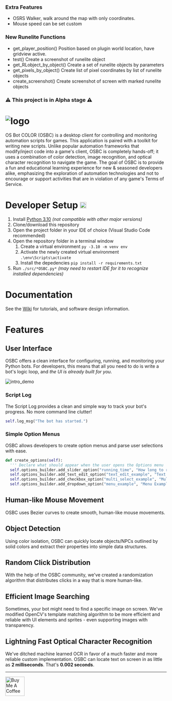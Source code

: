 ### Extra Features
- OSRS Walker, walk around the map with only coordinates.
- Mouse speed can be set custom

### New Runelite Functions
- get_player_position() Position based on plugin world location, have gridview active.
- test() Create a screenshot of runelite object
- get_RLobject_by_object() Create a set of runelite objects by parameters
- get_pixels_by_object() Create list of pixel coordinates by list of runelite objects
- create_screenshot() Create screenshot of screen with marked runelite objects

### ⚠️ This project is in Alpha stage ⚠️

# ![logo](https://github.com/kelltom/OS-Bot-COLOR/assets/44652363/c9b93ee8-91a7-4bb4-8e92-5944e2d9d283)
OS Bot COLOR (OSBC) is a desktop client for controlling and monitoring automation scripts for games. This application is paired with a toolkit for writing new scripts. Unlike popular automation frameworks that modify/inject code into a game's client, OSBC is completely hands-off; it uses a combination of color detection, image recognition, and optical character recognition to navigate the game. The goal of OSBC is to provide a fun and educational learning experience for new & seasoned developers alike, emphasizing the exploration of automation technologies and not to encourage or support activities that are in violation of any game's Terms of Service.

<!--
💬 [Join the Discord](https://discord.gg/S6DXZfma5z) to discuss the project, ask questions, and follow development

📹 Subscribe to [Kell's Code](https://www.youtube.com/@KellsCode/featured) on YouTube for updates and tutorials

⭐ If you like this project, please leave a Star :)
 -->

# Developer Setup <img height=20 src="documentation/media/windows_logo.png"/>
1. Install [Python 3.10](https://www.python.org/downloads/release/python-3109/) *(not compatible with other major versions)*
2. Clone/download this repository
3. Open the project folder in your IDE of choice (Visual Studio Code recommended)
4. Open the repository folder in a terminal window
   1. Create a virtual environment ```py -3.10 -m venv env```
   2. Activate the newly created virtual environment ```.\env\Scripts\activate```
   3. Install the depedencies ```pip install -r requirements.txt```
5. Run `./src/*OSBC.py*` *(may need to restart IDE for it to recognize installed dependencies)*

# Documentation

See the [Wiki](https://github.com/kelltom/OSRS-Bot-COLOR/wiki) for tutorials, and software design information.

# Features
## User Interface
OSBC offers a clean interface for configuring, running, and monitoring your Python bots. For developers, this means that all you need to do is write a bot's logic loop, and *the UI is already built for you*.

![intro_demo](documentation/media/intro_demo.gif)

### Script Log
The Script Log provides a clean and simple way to track your bot's progress. No more command line clutter!

```python
self.log_msg("The bot has started.")
```

### Simple Option Menus
OSBC allows developers to create option menus and parse user selections with ease.

```python
def create_options(self):
  ''' Declare what should appear when the user opens the Options menu '''
  self.options_builder.add_slider_option("running_time", "How long to run (minutes)?", 1, 180)
  self.options_builder.add_text_edit_option("text_edit_example", "Text Edit Example", "Placeholder text here")
  self.options_builder.add_checkbox_option("multi_select_example", "Multi-select Example", ["A", "B", "C"])
  self.options_builder.add_dropdown_option("menu_example", "Menu Example", ["A", "B", "C"])
```

## Human-like Mouse Movement
OSBC uses Bezier curves to create smooth, human-like mouse movements.

## Object Detection
Using color isolation, OSBC can quickly locate objects/NPCs outlined by solid colors and extract their properties into simple data structures.

## Random Click Distribution
With the help of the OSBC community, we've created a randomization algorithm that distributes clicks in a way that is more human-like.

## Efficient Image Searching
Sometimes, your bot might need to find a specific image on screen. We've modified OpenCV's template matching algorithm to be more efficient and reliable with UI elements and sprites - even supporting images with transparency.

## Lightning Fast Optical Character Recognition
We've ditched machine learned OCR in favor of a much faster and more reliable custom implementation. OSBC can locate text on screen in as little as **2 milliseconds**. That's **0.002 seconds**.

---

<p>
  <a href="https://www.buymeacoffee.com/kelltom" target="_blank">
    <img src="https://i.imgur.com/5X29MVY.png" alt="Buy Me A Coffee" height="60dp">
  </a>
</p>
